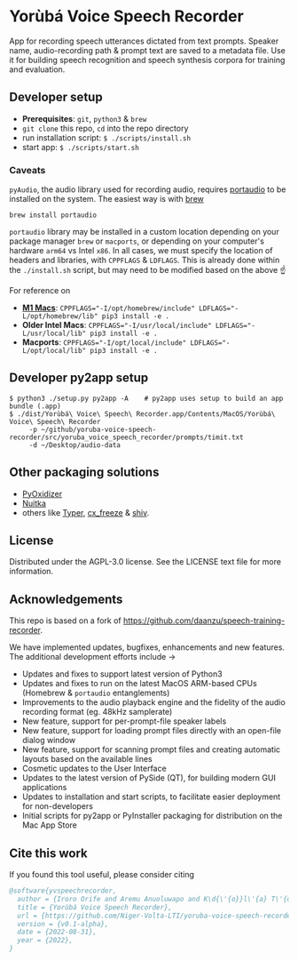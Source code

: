 # Yorùbá Voice Speech Recorder

App for recording speech utterances dictated from text prompts. Speaker name, audio-recording path & prompt text are saved to a metadata file. Use it for building speech recognition and speech synthesis corpora for training and evaluation.


##  Developer setup
 *  **Prerequisites**: `git`, `python3` & `brew`
 * `git clone` this repo, `cd` into the repo directory
 * run installation script: `$ ./scripts/install.sh`
 * start app: `$ ./scripts/start.sh`

### Caveats
`pyAudio`, the audio library used for recording audio, requires [portaudio](http://www.portaudio.com/) to be installed on the system.
The easiest way is with [brew](https://brew.sh/)
```
brew install portaudio
```
`portaudio` library may be installed in a custom location depending on your package manager `brew` or `macports`, or depending on your computer's hardware
`arm64` vs Intel `x86`. In all cases, we must specify the location of headers and libraries, with `CPPFLAGS` & `LDFLAGS`. 
This is already done within the `./install.sh` script, but may need to be modified based on the above :point_up:

For reference on
 - **[M1 Macs](https://en.wikipedia.org/wiki/Apple_M1)**: `CPPFLAGS="-I/opt/homebrew/include" LDFLAGS="-L/opt/homebrew/lib" pip3 install -e .`
 - **Older Intel Macs**: `CPPFLAGS="-I/usr/local/include" LDFLAGS="-L/usr/local/lib" pip3 install -e .`
 - **Macports**: `CPPFLAGS="-I/opt/local/include" LDFLAGS="-L/opt/local/lib" pip3 install -e .`


## Developer py2app setup
```
$ python3 ./setup.py py2app -A    # py2app uses setup to build an app bundle (.app)
$ ./dist/Yorùbá\ Voice\ Speech\ Recorder.app/Contents/MacOS/Yorùbá\ Voice\ Speech\ Recorder  
     -p ~/github/yoruba-voice-speech-recorder/src/yoruba_voice_speech_recorder/prompts/timit.txt 
     -d ~/Desktop/audio-data
```

## Other packaging solutions
 * [PyOxidizer](https://pyoxidizer.readthedocs.io/en/stable/index.html)
 * [Nuitka](https://doc.qt.io/qtforpython/deployment-nuitka.html)
 * others like [Typer](https://typer.tiangolo.com), [cx_freeze](https://cx-freeze.readthedocs.io/en/latest/) & [shiv](https://shiv.readthedocs.io/en/latest). 

## License
Distributed under the AGPL-3.0 license. See the LICENSE text file for more information.

## Acknowledgements
This repo is based on a fork of https://github.com/daanzu/speech-training-recorder. 

We have implemented updates, bugfixes, enhancements and new features. The additional development efforts include &rarr;
* Updates and fixes to support latest version of Python3
* Updates and fixes to run on the latest MacOS ARM-based CPUs (Homebrew & `portaudio` entanglements)
* Improvements to the audio playback engine and the fidelity of the audio recording format (eg. 48kHz samplerate)
* New feature, support for per-prompt-file speaker labels
* New feature, support for loading prompt files directly with an open-file dialog window
* New feature, support for scanning prompt files and creating automatic layouts based on the available lines
* Cosmetic updates to the User Interface
* Updates to the latest version of PySide (QT), for building modern GUI applications
* Updates to installation and start scripts, to facilitate easier deployment for non-developers
* Initial scripts for py2app or PyInstaller packaging for distribution on the Mac App Store


## Cite this work

If you found this tool useful, please consider citing
```bibtex
@software{yvspeechrecorder,
  author = {Iroro Orife and Aremu Anuoluwapo and K\d{\'{o}}l\'{a} T\'{u}b\d{\`{o}}s\'{u}n and and David Ifeoluwa Adelani and Tol\'{u}l\d{o}p\d{\'{e}} \'{O}g\'{u}nr\d{\`{e}}m\'{i}},
  title = {Yorùbá Voice Speech Recorder},
  url = {https://github.com/Niger-Volta-LTI/yoruba-voice-speech-recorder},
  version = {v0.1-alpha},
  date = {2022-08-31},
  year = {2022},
}
```
